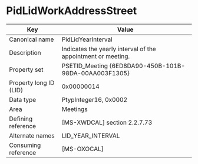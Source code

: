 # PidLidWorkAddressStreet

| Key | Value |
|---|---|
| Canonical name | PidLidYearInterval |
| Description | Indicates the yearly interval of the appointment or meeting. |
| Property set | PSETID_Meeting {6ED8DA90-450B-101B-98DA-00AA003F1305} |
| Property long ID (LID) | 0x00000014 |
| Data type | PtypInteger16, 0x0002 |
| Area | Meetings |
| Defining reference | [MS-XWDCAL] section 2.2.7.73 |
| Alternate names | LID_YEAR_INTERVAL |
| Consuming reference | [MS-OXOCAL] |
